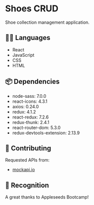 # Shoes CRUD

Shoe collection management application.

## :technologist: Languages

- React
- JavaScript
- CSS
- HTML

## :package: Dependencies

- node-sass: 7.0.0
- react-icons: 4.3.1
- axios: 0.24.0
- redux: 4.1.2
- react-redux: 7.2.6
- redux-thunk: 2.4.1
- react-router-dom: 5.3.0
- redux-devtools-extension: 2.13.9

## :rocket: Contributing

Requested APIs from:

- [mockapi.io](https://mockapi.io/projects)

## :beers: Recognition 

A great thanks to Appleseeds Bootcamp!